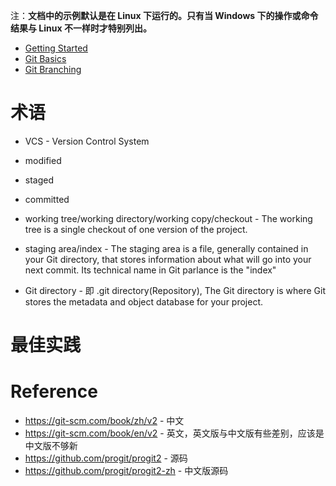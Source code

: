 注：**文档中的示例默认是在 Linux 下运行的。只有当 Windows 下的操作或命令结果与 Linux 不一样时才特别列出。**


- [Getting Started](getting-started.md)
- [Git Basics](git-basics.md)
- [Git Branching](git-branching.md)


# 术语
- VCS - Version Control System


- modified
- staged
- committed


- working tree/working directory/working copy/checkout - The working tree is a single checkout of one version of the project.
- staging area/index - The staging area is a file, generally contained in your Git directory, that stores information about what will go into your next commit.
    Its technical name in Git parlance is the "index"
- Git directory - 即 .git directory(Repository), The Git directory is where Git stores the metadata and object database for your project.


# 最佳实践


# Reference
- https://git-scm.com/book/zh/v2 - 中文
- https://git-scm.com/book/en/v2 - 英文，英文版与中文版有些差别，应该是中文版不够新
- https://github.com/progit/progit2 - 源码
- https://github.com/progit/progit2-zh - 中文版源码
